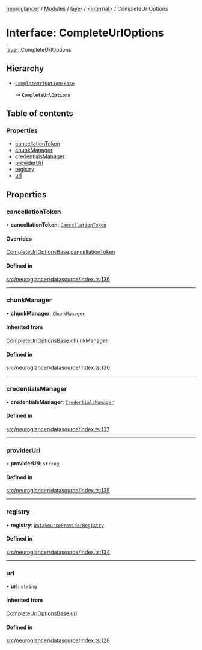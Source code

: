 [neuroglancer](../README.md) / [Modules](../modules.md) / [layer](../modules/layer.md) / [<internal\>](../modules/layer._internal_.md) / CompleteUrlOptions

# Interface: CompleteUrlOptions

[layer](../modules/layer.md).[<internal>](../modules/layer._internal_.md).CompleteUrlOptions

## Hierarchy

- [`CompleteUrlOptionsBase`](layer._internal_.CompleteUrlOptionsBase.md)

  ↳ **`CompleteUrlOptions`**

## Table of contents

### Properties

- [cancellationToken](layer._internal_.CompleteUrlOptions.md#cancellationtoken)
- [chunkManager](layer._internal_.CompleteUrlOptions.md#chunkmanager)
- [credentialsManager](layer._internal_.CompleteUrlOptions.md#credentialsmanager)
- [providerUrl](layer._internal_.CompleteUrlOptions.md#providerurl)
- [registry](layer._internal_.CompleteUrlOptions.md#registry)
- [url](layer._internal_.CompleteUrlOptions.md#url)

## Properties

### cancellationToken

• **cancellationToken**: [`CancellationToken`](layer._internal_.CancellationToken.md)

#### Overrides

[CompleteUrlOptionsBase](layer._internal_.CompleteUrlOptionsBase.md).[cancellationToken](layer._internal_.CompleteUrlOptionsBase.md#cancellationtoken)

#### Defined in

[src/neuroglancer/datasource/index.ts:136](https://github.com/ActiveBrainAtlas2/neuroglancer/blob/540617bc/src/neuroglancer/datasource/index.ts#L136)

___

### chunkManager

• **chunkManager**: [`ChunkManager`](../classes/data_panel_layout._internal_.ChunkManager.md)

#### Inherited from

[CompleteUrlOptionsBase](layer._internal_.CompleteUrlOptionsBase.md).[chunkManager](layer._internal_.CompleteUrlOptionsBase.md#chunkmanager)

#### Defined in

[src/neuroglancer/datasource/index.ts:130](https://github.com/ActiveBrainAtlas2/neuroglancer/blob/540617bc/src/neuroglancer/datasource/index.ts#L130)

___

### credentialsManager

• **credentialsManager**: [`CredentialsManager`](layer._internal_.CredentialsManager.md)

#### Defined in

[src/neuroglancer/datasource/index.ts:137](https://github.com/ActiveBrainAtlas2/neuroglancer/blob/540617bc/src/neuroglancer/datasource/index.ts#L137)

___

### providerUrl

• **providerUrl**: `string`

#### Defined in

[src/neuroglancer/datasource/index.ts:135](https://github.com/ActiveBrainAtlas2/neuroglancer/blob/540617bc/src/neuroglancer/datasource/index.ts#L135)

___

### registry

• **registry**: [`DataSourceProviderRegistry`](../classes/layer._internal_.DataSourceProviderRegistry.md)

#### Defined in

[src/neuroglancer/datasource/index.ts:134](https://github.com/ActiveBrainAtlas2/neuroglancer/blob/540617bc/src/neuroglancer/datasource/index.ts#L134)

___

### url

• **url**: `string`

#### Inherited from

[CompleteUrlOptionsBase](layer._internal_.CompleteUrlOptionsBase.md).[url](layer._internal_.CompleteUrlOptionsBase.md#url)

#### Defined in

[src/neuroglancer/datasource/index.ts:128](https://github.com/ActiveBrainAtlas2/neuroglancer/blob/540617bc/src/neuroglancer/datasource/index.ts#L128)
